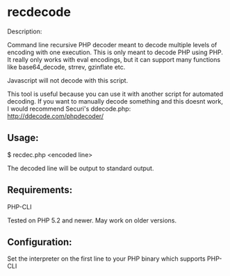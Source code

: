 recdecode
=========
Description:

Command line recursive PHP decoder meant to decode multiple levels of encoding with one execution.
This is only meant to decode PHP using PHP. It really only works with eval encodings, but it can support many functions like base64_decode, strrev, gzinflate etc. 

Javascript will not decode with this script.

This tool is useful because you can use it with another script for automated decoding. If you want to manually decode something and this doesnt work, I would recommend Securi's ddecode.php: http://ddecode.com/phpdecoder/

Usage:
--------
$ recdec.php \<encoded line\>

The decoded line will be output to standard output.

Requirements:
--------
PHP-CLI

Tested on PHP 5.2 and newer. May work on older versions.

Configuration:
--------
Set the interpreter on the first line to your PHP binary which supports PHP-CLI
